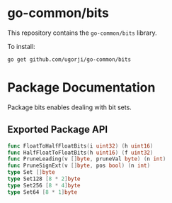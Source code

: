 # go-common/bits

This repository contains the `go-common/bits` library.

To install:

```
go get github.com/ugorji/go-common/bits
```

# Package Documentation


Package bits enables dealing with bit sets.

## Exported Package API

```go
func FloatToHalfFloatBits(i uint32) (h uint16)
func HalfFloatToFloatBits(h uint16) (f uint32)
func PruneLeading(v []byte, pruneVal byte) (n int)
func PruneSignExt(v []byte, pos bool) (n int)
type Set []byte
type Set128 [8 * 2]byte
type Set256 [8 * 4]byte
type Set64 [8 * 1]byte
```
